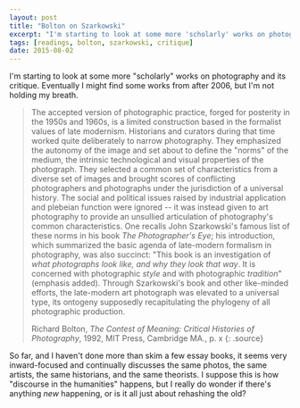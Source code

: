```yaml
---
layout: post
title: "Bolton on Szarkowski"
excerpt: "I'm starting to look at some more 'scholarly' works on photography and its critique."
tags: [readings, bolton, szarkowski, critique]
date: 2015-08-02
---
```


I'm starting to look at some more "scholarly" works on photography and its critique. Eventually I might find some works from after 2006, but I'm not holding my breath.


> The accepted version of photographic practice, forged for posterity in the 1950s and 1960s, is a limited construction based in the formalist values of late modernism. Historians and curators during that time worked quite deliberately to narrow photography. They emphasized the autonomy of the image and set about to define the "norms" of the medium, the intrinsic technological and visual properties of the photograph. They selected a common set of characteristics from a diverse set of images and brought scores of conflicting photographers and photographs under the jurisdiction of a universal history. The social and political issues raised by industrial application and plebeian function were ignored -- it was instead given to art photography to provide an unsullied articulation of photography's common characteristics. One recalls John Szarkowski's famous list of these norms in his book _The Photographer's Eye_; his introduction, which summarized the basic agenda of late-modern formalism in photography, was also succinct: "This book is an investigation of _what photographs look like, and why they look that way_. It is concerned with photographic _style_ and with photographic _tradition_" (emphasis added). Through Szarkowski's book and other like-minded efforts, the late-modern art photograph was elevated to a universal type, its ontogeny supposedly recapitulating the phylogeny of all photographic production.
>
> Richard Bolton, _The Contest of Meaning: Critical Histories of Photography_, 1992, MIT Press, Cambridge MA., p. x
>{: .source}

So far, and I haven't done more than skim a few essay books, it seems very inward-focused and continually discusses the same photos, the same artists, the same historians, and the same theorists. I suppose this is how "discourse in the humanities" happens, but I really do wonder if there's anything *new* happening, or is it all just about rehashing the old?

